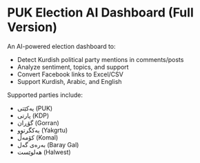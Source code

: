 
# PUK Election AI Dashboard (Full Version)

An AI-powered election dashboard to:
- Detect Kurdish political party mentions in comments/posts
- Analyze sentiment, topics, and support
- Convert Facebook links to Excel/CSV
- Support Kurdish, Arabic, and English

Supported parties include:
- یەکێتی (PUK)
- پارتی (KDP)
- گۆڕان (Gorran)
- یەکگرتوو (Yakgrtu)
- کۆمەڵ (Komal)
- بەرەی گەل (Baray Gal)
- هەلوێست (Halwest)
